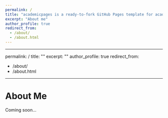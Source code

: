 ```yaml
---
permalink: /
title: "academicpages is a ready-to-fork GitHub Pages template for academic personal websites"
excerpt: "About me"
author_profile: true
redirect_from: 
  - /about/
  - /about.html
---
```


---
permalink: /
title: ""
excerpt: ""
author_profile: true
redirect_from: 
  - /about/
  - /about.html
---


# About Me

Coming soon...
